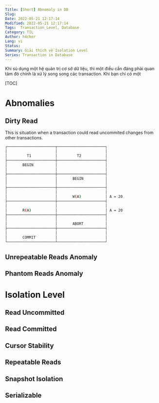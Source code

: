 ```yaml
---
Title: [Short] Abnomaly in DB 
Slug: 
Date: 2022-05-21 12:17:14
Modified: 2022-05-21 12:17:14
Tags:  Transaction_Level, Database
Category: TIL
Author: h4cker
Lang: vi
Status: 
Summary: Giải thích về Isolation Level
Series: Transaction in Database
---
```


Khi sủ dụng một hệ quản trị cơ sở dữ liệu, thì một điều cần đáng phải quan tâm đó chính là xử lý song song các transaction. Khi bạn chỉ có một 

[TOC]

# Abnomalies

## Dirty Read 

This is situation when a transaction could read uncommited changes from other transactions.

```bash
┌──────────────────────┬──────────────────────┐
│                      │                      │
│         T1           │         T2           │
├──────────────────────┼──────────────────────┤
│       BEGIN          │                      │
│                      │                      │
├──────────────────────┼──────────────────────┤
│                      │       BEGIN          │
│                      │                      │
├──────────────────────┼──────────────────────┤
│                      │                      │
│                      │       W(A)           │ A = 20
├──────────────────────┼──────────────────────┤
│                      │                      │
│       R(A)           │                      │ A = 20
├──────────────────────┼──────────────────────┤
│                      │                      │
│                      │       ABORT          │
├──────────────────────┼──────────────────────┤
│                      │                      │
│       COMMIT         │                      │
└──────────────────────┴──────────────────────┘
```



## Unrepeatable Reads Anomaly
## Phantom Reads Anomaly

# Isolation Level

## Read Uncommitted
## Read Committed

## Cursor Stability
## Repeatable Reads

## Snapshot Isolation
## Serializable

